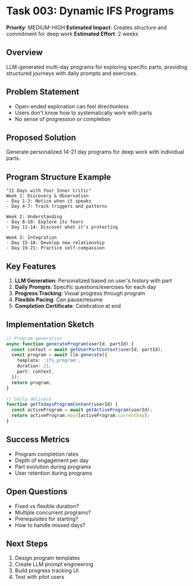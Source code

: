 # Task 003: Dynamic IFS Programs

**Priority**: MEDIUM-HIGH
**Estimated Impact**: Creates structure and commitment for deep work
**Estimated Effort**: 2 weeks

## Overview

LLM-generated multi-day programs for exploring specific parts, providing structured journeys with daily prompts and exercises.

## Problem Statement

- Open-ended exploration can feel directionless
- Users don't know how to systematically work with parts
- No sense of progression or completion

## Proposed Solution

Generate personalized 14-21 day programs for deep work with individual parts.

## Program Structure Example

```
"21 Days with Your Inner Critic"
Week 1: Discovery & Observation
- Day 1-3: Notice when it speaks
- Day 4-7: Track triggers and patterns

Week 2: Understanding
- Day 8-10: Explore its fears
- Day 11-14: Discover what it's protecting

Week 3: Integration
- Day 15-18: Develop new relationship
- Day 19-21: Practice self-compassion
```

## Key Features

1. **LLM Generation**: Personalized based on user's history with part
2. **Daily Prompts**: Specific questions/exercises for each day
3. **Progress Tracking**: Visual progress through program
4. **Flexible Pacing**: Can pause/resume
5. **Completion Certificate**: Celebration at end

## Implementation Sketch

```typescript
// Program generation
async function generateProgram(userId, partId) {
  const context = await getUserPartContext(userId, partId);
  const program = await llm.generate({
    template: 'ifs_program',
    duration: 21,
    part: context,
  });
  return program;
}

// Daily delivery
function getTodaysProgramContent(userId) {
  const activeProgram = await getActiveProgram(userId);
  return activeProgram.days[activeProgram.currentDay];
}
```

## Success Metrics

- Program completion rates
- Depth of engagement per day
- Part evolution during programs
- User retention during programs

## Open Questions

- Fixed vs flexible duration?
- Multiple concurrent programs?
- Prerequisites for starting?
- How to handle missed days?

## Next Steps

1. Design program templates
2. Create LLM prompt engineering
3. Build progress tracking UI
4. Test with pilot users
